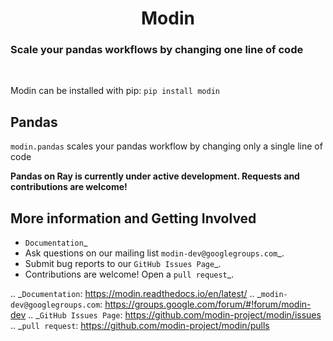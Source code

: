 <h1 align="center">Modin</h1>
<h3 alight="center">Scale your pandas workflows by changing one line of code</h3>

<p align="center">
<a href="https://travis-ci.com/modin-project/modin"><img alt="" src="https://travis-ci.com/modin-project/modin.svg?branch=master"></a>
<a href="https://modin.readthedocs.io/en/latest/?badge=latest"><img alt="" src="https://readthedocs.org/projects/modin/badge/?version=latest"></a>
<a href="https://badge.fury.io/py/modin"><img alt="" src="https://badge.fury.io/py/modin.svg"></a>
<a href="https://github.com/ambv/black"><img alt="" src="https://img.shields.io/badge/code%20style-black-000000.svg"></a>
</p>

Modin can be installed with pip: `pip install modin`

## Pandas

`modin.pandas` scales your pandas workflow by changing only a single line of code


**Pandas on Ray is currently under active development. Requests and contributions are welcome!**



More information and Getting Involved
-------------------------------------

- `Documentation`_
- Ask questions on our mailing list `modin-dev@googlegroups.com`_.
- Submit bug reports to our `GitHub Issues Page`_.
- Contributions are welcome! Open a `pull request`_.

.. _`Documentation`: https://modin.readthedocs.io/en/latest/
.. _`modin-dev@googlegroups.com`: https://groups.google.com/forum/#!forum/modin-dev
.. _`GitHub Issues Page`: https://github.com/modin-project/modin/issues
.. _`pull request`: https://github.com/modin-project/modin/pulls
